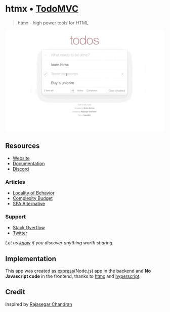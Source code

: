 # htmx • [TodoMVC](http://todomvc.com)

> htmx - high power tools for HTML


![todomvc htmx demo gif](todomvc-htmx.gif)

## Resources

- [Website](https://htmx.org)
- [Documentation](https://htmx.org/docs)
- [Discord](https://htmx.org/discord)

### Articles

- [Locality of Behavior](https://htmx.org/essays/locality-of-behaviour)
- [Complexity Budget](https://htmx.org/essays/complexity-budget)
- [SPA Alternative](https://htmx.org/essays/spa-alternative)

### Support

- [Stack Overflow](http://stackoverflow.com/questions/tagged/htmx)
- [Twitter](http://twitter.com/htmx_org)

*Let us [know](https://github.com/tastejs/todomvc/issues) if you discover anything worth sharing.*


## Implementation

This app was created as [express](https://expressjs.com)(Node.js) app in the backend and 
**No Javascript code** in the frontend, thanks to [htmx](https://htmx.org) and [hyperscript](https://hyperscript.org).

## Credit

Inspired by [Rajasegar Chandran](https://twitter.com/rajasegar_c)
